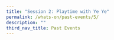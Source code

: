 ```yaml
---
title: "Session 2: Playtime with Ye Ye"
permalink: /whats-on/past-events/5/
description: ""
third_nav_title: Past Events
---
```

